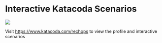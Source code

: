 # Interactive Katacoda Scenarios

[![](http://shields.katacoda.com/katacoda/rechops/count.svg)](https://www.katacoda.com/rechops "Get your profile on Katacoda.com")

Visit https://www.katacoda.com/rechops to view the profile and interactive scenarios

